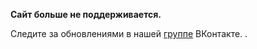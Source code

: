 **Сайт больше не поддерживается.**

Следите за обновлениями в нашей [группе](https://vk.com/topic-154318892_39653870) ВКонтакте.
.
